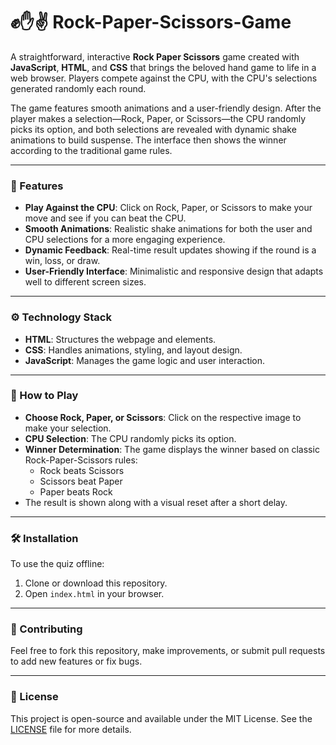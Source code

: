 # ✊✋✌️ Rock-Paper-Scissors-Game

A straightforward, interactive **Rock Paper Scissors** game created with **JavaScript**, **HTML**, and **CSS** that brings the beloved hand game to life in a web browser. Players compete against the CPU, with the CPU's selections generated randomly each round.

The game features smooth animations and a user-friendly design. After the player makes a selection—Rock, Paper, or Scissors—the CPU randomly picks its option, and both selections are revealed with dynamic shake animations to build suspense. The interface then shows the winner according to the traditional game rules.

---

### 🌟 Features

- **Play Against the CPU**: Click on Rock, Paper, or Scissors to make your move and see if you can beat the CPU.
- **Smooth Animations**: Realistic shake animations for both the user and CPU selections for a more engaging experience.
- **Dynamic Feedback**: Real-time result updates showing if the round is a win, loss, or draw.
- **User-Friendly Interface**: Minimalistic and responsive design that adapts well to different screen sizes.

---

### ⚙️ Technology Stack

- **HTML**: Structures the webpage and elements.
- **CSS**: Handles animations, styling, and layout design.
- **JavaScript**: Manages the game logic and user interaction.

---

### 🚀 How to Play

- **Choose Rock, Paper, or Scissors**: Click on the respective image to make your selection.
- **CPU Selection**: The CPU randomly picks its option.
- **Winner Determination**: The game displays the winner based on classic Rock-Paper-Scissors rules:
  - Rock beats Scissors
  - Scissors beat Paper
  - Paper beats Rock
- The result is shown along with a visual reset after a short delay.

---

### 🛠️ Installation

To use the quiz offline:

1. Clone or download this repository.
2. Open `index.html` in your browser.

---

### 🤝 Contributing

Feel free to fork this repository, make improvements, or submit pull requests to add new features or fix bugs.

---

### 📄 License

This project is open-source and available under the MIT License. See the [LICENSE](LICENSE) file for more details.


